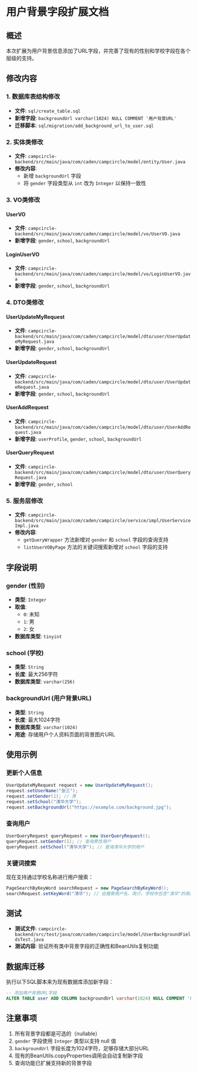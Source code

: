 # 用户背景字段扩展文档

## 概述
本次扩展为用户背景信息添加了URL字段，并完善了现有的性别和学校字段在各个层级的支持。

## 修改内容

### 1. 数据库表结构修改
- **文件**: `sql/create_table.sql`
- **新增字段**: `backgroundUrl varchar(1024) NULL COMMENT '用户背景URL'`
- **迁移脚本**: `sql/migration/add_background_url_to_user.sql`

### 2. 实体类修改
- **文件**: `campcircle-backend/src/main/java/com/caden/campcircle/model/entity/User.java`
- **修改内容**:
  - 新增 `backgroundUrl` 字段
  - 将 `gender` 字段类型从 `int` 改为 `Integer` 以保持一致性

### 3. VO类修改
#### UserVO
- **文件**: `campcircle-backend/src/main/java/com/caden/campcircle/model/vo/UserVO.java`
- **新增字段**: `gender`, `school`, `backgroundUrl`

#### LoginUserVO
- **文件**: `campcircle-backend/src/main/java/com/caden/campcircle/model/vo/LoginUserVO.java`
- **新增字段**: `gender`, `school`, `backgroundUrl`

### 4. DTO类修改
#### UserUpdateMyRequest
- **文件**: `campcircle-backend/src/main/java/com/caden/campcircle/model/dto/user/UserUpdateMyRequest.java`
- **新增字段**: `gender`, `school`, `backgroundUrl`

#### UserUpdateRequest
- **文件**: `campcircle-backend/src/main/java/com/caden/campcircle/model/dto/user/UserUpdateRequest.java`
- **新增字段**: `gender`, `school`, `backgroundUrl`

#### UserAddRequest
- **文件**: `campcircle-backend/src/main/java/com/caden/campcircle/model/dto/user/UserAddRequest.java`
- **新增字段**: `userProfile`, `gender`, `school`, `backgroundUrl`

#### UserQueryRequest
- **文件**: `campcircle-backend/src/main/java/com/caden/campcircle/model/dto/user/UserQueryRequest.java`
- **新增字段**: `gender`, `school`

### 5. 服务层修改
- **文件**: `campcircle-backend/src/main/java/com/caden/campcircle/service/impl/UserServiceImpl.java`
- **修改内容**:
  - `getQueryWrapper` 方法新增对 `gender` 和 `school` 字段的查询支持
  - `listUserVOByPage` 方法的关键词搜索新增对 `school` 字段的支持

## 字段说明

### gender (性别)
- **类型**: `Integer`
- **取值**: 
  - `0`: 未知
  - `1`: 男
  - `2`: 女
- **数据库类型**: `tinyint`

### school (学校)
- **类型**: `String`
- **长度**: 最大256字符
- **数据库类型**: `varchar(256)`

### backgroundUrl (用户背景URL)
- **类型**: `String`
- **长度**: 最大1024字符
- **数据库类型**: `varchar(1024)`
- **用途**: 存储用户个人资料页面的背景图片URL

## 使用示例

### 更新个人信息
```java
UserUpdateMyRequest request = new UserUpdateMyRequest();
request.setUserName("张三");
request.setGender(1); // 男
request.setSchool("清华大学");
request.setBackgroundUrl("https://example.com/background.jpg");
```

### 查询用户
```java
UserQueryRequest queryRequest = new UserQueryRequest();
queryRequest.setGender(1); // 查询男性用户
queryRequest.setSchool("清华大学"); // 查询清华大学的用户
```

### 关键词搜索
现在支持通过学校名称进行用户搜索：
```java
PageSearchByKeyWord searchRequest = new PageSearchByKeyWord();
searchRequest.setKeyWord("清华"); // 会搜索用户名、简介、学校中包含"清华"的用户
```

## 测试
- **测试文件**: `campcircle-backend/src/test/java/com/caden/campcircle/model/UserBackgroundFieldsTest.java`
- **测试内容**: 验证所有类中背景字段的正确性和BeanUtils复制功能

## 数据库迁移
执行以下SQL脚本来为现有数据库添加新字段：
```sql
-- 添加用户背景URL字段
ALTER TABLE user ADD COLUMN backgroundUrl varchar(1024) NULL COMMENT '用户背景URL' AFTER school;
```

## 注意事项
1. 所有背景字段都是可选的（nullable）
2. `gender` 字段使用 `Integer` 类型以支持 null 值
3. `backgroundUrl` 字段长度为1024字符，足够存储大部分URL
4. 现有的BeanUtils.copyProperties调用会自动复制新字段
5. 查询功能已扩展支持新的背景字段
